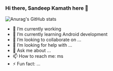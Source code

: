 ### Hi there, Sandeep Kamath here 👋

![Anurag's GitHub stats](https://github-readme-stats.vercel.app/api?username=mssandeepkamath&count_private=true&show_icons=true)

- 🔭 I’m currently working 
- 🌱 I’m currently learning Android development
- 👯 I’m looking to collaborate on ...
- 🤔 I’m looking for help with ...
- 💬 Ask me about ...
- 📫 How to reach me: ms
- ⚡ Fun fact: ...


